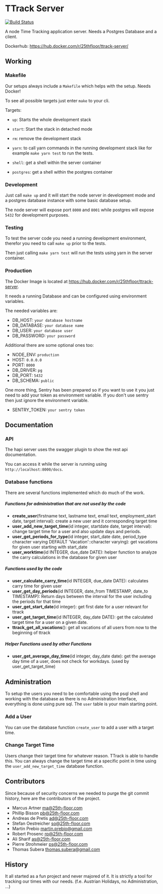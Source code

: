 # TTrack Server

[![Build Status](https://travis-ci.org/25th-floor/ttrack-server.svg?branch=master)](https://travis-ci.org/25th-floor/ttrack)

A node Time Tracking application server. Needs a Postgres Database and a client.

Dockerhub: https://hub.docker.com/r/25thfloor/ttrack-server/

## Working
### Makefile
Our setups always include a `Makefile` which helps with the setup. Needs Docker!

To see all possible targets just enter `make` to your cli.

Targets:
* `up`: Starts the whole development stack
* `start`: Start the stack in detached mode
* `rm`: remove the development stack

* `yarn`: to call yarn commands in the running development stack like for example `make yarn test` to run the tests.
* `shell`: get a shell within the server container
* `postgres`: get a shell within the postgres container

### Development
Just call `make up` and it will start the node server in development mode and a postgres database instance with some basic database setup.

The node server will expose port `8000` and `8001` while postgres will expose `5432` for development purposes.

### Testing

To test the server code you need a running development environment, therefor you need to call `make up` prior to the tests.

Then just calling `make yarn test` will run the tests using yarn in the server container.

### Production

The Docker Image is located at https://hub.docker.com/r/25thfloor/ttrack-server.

It needs a running Database and can be configured using environment variables.

The needed variables are:
* DB_HOST: `your database hostname`
* DB_DATABASE: `your database name`
* DB_USER: `your database user`
* DB_PASSWORD: `your password`

Additional there are some optional ones too:
* NODE_ENV: `production`
* HOST: `0.0.0.0`
* PORT: `8000`
* DB_DRIVER: `pg`
* DB_PORT: `5432`
* DB_SCHEMA: `public`

One more thing, Sentry has been prepared so if you want to use it you just need to add your token as environment variable.
If you don't use sentry then just ignore the environment variable.
* SENTRY_TOKEN: `your sentry token`

## Documentation
### API
The hapi server uses the swagger plugin to show the rest api documentation.

You can access it while the server is running using `http://localhost:8000/docs`.

### Database functions
There are several functions implemented which do much of the work.

##### Functions for administration that are not used by the code
* **create_user**(firstname text, lastname text, email text, employment_start date, target interval): create a new user and it corresponding target time
* **user_add_new_target_time**(id integer, startdate date, target interval): change target time for a user and also update days and periods.
* **user_get_periods_for_type**(id integer, start_date date, period_type character varying DEFAULT 'Vacation'::character varying): get vacations for given user starting with start_date
* **user_worktime**(id INTEGER, due_date DATE): helper function to analyze the carry calculations in the database for given user

##### Functions used by the code
* **user_calculate_carry_time**(id INTEGER, due_date DATE): calculates carry time for given user
* **user_get_day_periods**(id INTEGER, date_from TIMESTAMP, date_to TIMESTAMP): Return days between the interval for the user including the periods for that time
* **user_get_start_date**(id integer): get first date for a user relevant for ttrack
* **user_get_target_time**(id INTEGER, day_date DATE): get the calculated target time for a user on a given date.
* **ttrack_get_all_vacations**(): get all vacations of all users from now to the beginning of ttrack

##### Helper Functions used by other Functions
* **user_get_average_day_time**(id integer, day_date date): get the average day time of a user, does not check for workdays. (used by user_get_target_time)

## Administration

To setup the users you need to be comfortable using the psql shell and working with the database as there is no Administration Interface, everything is done using pure sql.
The `user` table is your main starting point.

### Add a User

You can use the database function `create_user` to add a user with a target time.

### Change Target Time

Users change their target time for whatever reason. TTrack is able to handle this. You can always change the target time at a specific point in time using the `user_add_new_target_time` database function.

## Contributors

Since because of security concerns we needed to purge the git commit history, here are the contributors of the project.

* Marcus Artner <ma@25th-floor.com>
* Phillip Bisson <pb@25th-floor.com>
* Andreas de Pretis <ad@25th-floor.com>
* Stefan Oestreicher <so@25th-floor.com>
* Martin Prebio <martin.prebio@gmail.com>
* Robert Prosenc <rp@25th-floor.com>
* Ali Sharif <as@25th-floor.com>
* Pierre Strohmeier <ps@25th-floor.com>
* Thomas Subera <thomas.subera@gmail.com>

## History

It all started as a fun project and never majored of it. It is strictly a tool for tracking our times with our needs. (f.e. Austrian Holidays, no Administration, ...)
